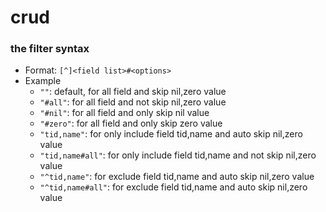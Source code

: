 # crud


### the filter syntax
* Format: `[^]<field list>#<options>`
* Example
  * `""`: default, for all field and skip nil,zero value
  * `"#all"`: for all field and not skip nil,zero value
  * `"#nil"`: for all field and only skip nil value
  * `"#zero"`: for all field and only skip zero value
  * `"tid,name"`: for only include field tid,name and auto skip nil,zero value
  * `"tid,name#all"`: for only include field tid,name and not skip nil,zero value
  * `"^tid,name"`: for exclude field tid,name and auto skip nil,zero value
  * `"^tid,name#all"`: for exclude field tid,name and auto skip nil,zero value
